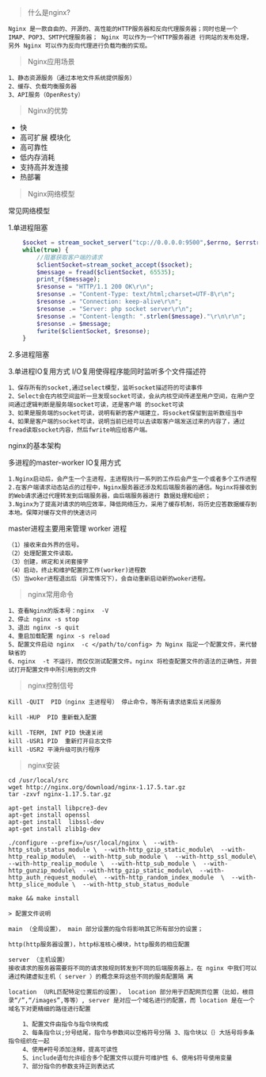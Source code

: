 > 什么是nginx?

    Nginx 是一款自由的、开源的、高性能的HTTP服务器和反向代理服务器；同时也是一个IMAP、POP3、SMTP代理服务器； Nginx 可以作为一个HTTP服务器进 行网站的发布处理，另外 Nginx 可以作为反向代理进行负载均衡的实现。


> Nginx应用场景

    1、静态资源服务（通过本地文件系统提供服务）
    2、缓存、负载均衡服务器
    3、API服务（OpenResty）

> Nginx的优势

- 快
- 高可扩展 模块化
- 高可靠性
- 低内存消耗
- 支持高并发连接
- 热部署

> Nginx网络模型

常见网络模型

1.单进程阻塞

```php
    $socket = stream_socket_server("tcp://0.0.0.0:9500",$errno, $errstr, STREAM_SERVER_BIND| STREAM_SERVER_LISTEN);
    while(true) {
        //阻塞获取客户端的请求
        $clientSocket=stream_socket_accept($socket);
        $message = fread($clientSocket, 65535);
        print_r($message);
        $resonse = "HTTP/1.1 200 OK\r\n";
        $resonse .= "Content-Type: text/html;charset=UTF-8\r\n";
        $resonse .= "Connection: keep-alive\r\n";
        $resonse .= "Server: php socket server\r\n";
        $resonse .= "Content-length: ".strlen($message)."\r\n\r\n";
        $resonse .= $message;
        fwrite($clientSocket, $resonse);
    }
```

2.多进程阻塞

3.单进程IO复用方式 I/O复用使得程序能同时监听多个文件描述符

    1、保存所有的socket,通过select模型，监听socket描述符的可读事件
    2、Select会在内核空间监听一旦发现socket可读，会从内核空间传递至用户空间，在用户空间通过逻辑判断是服务端socket可读，还是客户端 的socket可读
    3、如果是服务端的socket可读，说明有新的客户端建立，将socket保留到监听数组当中
    4、如果是客户端的socket可读，说明当前已经可以去读取客户端发送过来的内容了，通过fread读取socket内容，然后fwrite响应给客户端。

nginx的基本架构

多进程的master-worker IO复用方式

    1.Nginx启动后，会产生一个主进程，主进程执行一系列的工作后会产生一个或者多个工作进程
    2.在客户端请求动态站点的过程中，Nginx服务器还涉及和后端服务器的通信。Nginx将接收到的Web请求通过代理转发到后端服务器，由后端服务器进行 数据处理和组织；
    3.Nginx为了提高对请求的响应效率，降低网络压力，采用了缓存机制，将历史应答数据缓存到本地。保障对缓存文件的快速访问

master进程主要用来管理 worker 进程

    （1）接收来自外界的信号。 
    （2）处理配置文件读取。 
    （3）创建，绑定和关闭套接字 
    （4）启动，终止和维护配置的工作(worker)进程数 
    （5）当woker进程退出后（异常情况下），会自动重新启动新的woker进程。

>  nginx常用命令

    1、查看Nginx的版本号：nginx  -V 
    2、停止 nginx -s stop 
    3、退出 nginx -s quit 
    4、重启加载配置 nginx -s reload 
    5、配置文件启动 nginx  -c </path/to/config> 为 Nginx 指定一个配置文件，来代替缺省的 
    6、nginx  -t 不运行，而仅仅测试配置文件。nginx 将检查配置文件的语法的正确性，并尝试打开配置文件中所引用到的文件

> nginx控制信号

    Kill -QUIT  PID（nginx 主进程号） 停止命令，等所有请求结束后关闭服务

    kill -HUP  PID 重新载入配置

    kill -TERM, INT PID 快速关闭
    kill -USR1 PID  重新打开日志文件
    kill -USR2 平滑升级可执行程序

> nginx安装

```
cd /usr/local/src
wget http://nginx.org/download/nginx-1.17.5.tar.gz
tar -zxvf nginx-1.17.5.tar.gz

apt-get install libpcre3-dev
apt-get install openssl
apt-get install  libssl-dev
apt-get install zlib1g-dev

./configure --prefix=/usr/local/nginx \  --with-http_stub_status_module \  --with-http_gzip_static_module\  --with-http_realip_module\  --with-http_sub_module \  --with-http_ssl_module\  --with-http_realip_module \  --with-http_sub_module \  --with-http_gunzip_module\  --with-http_gzip_static_module\  --with-http_auth_request_module\  --with-http_random_index_module  \  --with-http_slice_module \  --with-http_stub_status_module

make && make install

> 配置文件说明

main （全局设置）， main 部分设置的指令将影响其它所有部分的设置；

http(http服务器设置)，http标准核心模块，http服务的相应配置

server （主机设置）
接收请求的服务器需要将不同的请求按规则转发到不同的后端服务器上，在 nginx 中我们可以通过构建虚拟主机（ server ）的概念来将这些不同的服务配置隔 离

location （URL匹配特定位置后的设置）， location 部分用于匹配网页位置（比如，根目录“/”,“/images”,等等）, server 是对应一个域名进行的配置，而 location 是在一个域名下对更精细的路径进行配置

    1、配置文件由指令与指令块构成 
    2、每条指令以;分号结尾，指令与参数间以空格符号分隔 3、指令块以｛｝大括号将多条指令组织在一起 
    4、使用#符号添加注释，提高可读性 
    5、include语句允许组合多个配置文件以提升可维护性 6、使用$符号使用变量 
    7、部分指令的参数支持正则表达式
